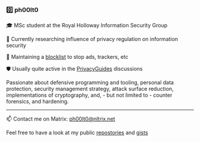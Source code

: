### 0️⃣ ph00lt0

🎓 MSc student at the Royal Holloway Information Security Group

📑 Currently researching influence of privacy regulation on information security

🛑 Maintaining a [blocklist](https://ph00lt0.github.io/blocklist ) to stop ads, trackers, etc

🛡 Usually quite active in the [PrivacyGuides](https://github.com/PrivacyGuides) discussions


Passionate about defensive programming and tooling, personal data protection, security management strategy, attack surface reduction, implementations of cryptography, and, - but not limited to - counter forensics, and hardening.

---
📫 Contact me on Matrix: [ph00lt0@nltrix.net](https://matrix.to/#/ph00lt0@nltrix.net) 


Feel free to have a look at my public [repostories](https://github.com/ph00lt0?tab=repositories) and [gists](https://gist.github.com/ph00lt0)
